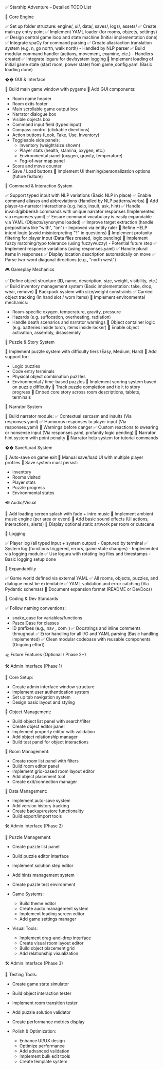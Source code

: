 ✅ Starship Adventure – Detailed TODO List

🧱 Core Engine

✅ Set up folder structure: engine/, ui/, data/, saves/, logs/, assets/
✅ Create main.py entry point
✅ Implement YAML loader (for rooms, objects, settings)
✅ Design central game loop and state machine (Initial implementation done)
✅ Integrate spaCy for command parsing
✅ Create alias/action translation system (e.g. n, go north, walk north) - Handled by NLP parser
✅ Build modular command handler (actions, movement, examine, etc.) - Handlers created
✅ Integrate loguru for dev/system logging
🔄 Implement loading of initial game state (start room, power state) from game_config.yaml (Basic loading done)

��️ GUI & Interface

🔄 Build main game window with pygame
🔄 Add GUI components:
  - Room name header
  - Room exits footer
  - Main scrollable game output box
  - Narrator dialogue box
  - Visible objects box
  - Command input field (typed input)
  - Compass control (clickable directions)
  - Action buttons (Look, Take, Use, Inventory)
  - Toggleable side panels:
    - Inventory (weight/size shown)
    - Player stats (health, stamina, oxygen, etc.)
    - Environmental panel (oxygen, gravity, temperature)
    - Fog-of-war map panel
  - Score and move counter
  - Save / Load buttons
🔄 Implement UI theming/personalization options (future feature)

🧠 Command & Interaction System

✅ Support typed input with NLP variations (Basic NLP in place)
✅ Enable command aliases and abbreviations (Handled by NLP patterns/verbs)
🔄 Add player-to-narrator interactions (e.g. help, insult, ask, hint)
✅ Handle invalid/gibberish commands with unique narrator responses (Implemented via responses.yaml)
✅ Ensure command vocabulary is easily expandable via YAML (Objects/synonyms loaded)
✅ Improve target extraction (handle prepositions like "with", "on") - Improved via entity ruler
🔄 Refine HELP intent logic (avoid misinterpreting "?" in questions)
🔄 Implement profanity filtering for player input (Data files created, logic pending)
🔄 Implement fuzzy matching/typo tolerance (using fuzzywuzzy) - Potential future step
✅ Implement response variations (using responses.yaml)
✅ Handle plural items in responses
✅ Display location description automatically on move
✅ Parse two-word diagonal directions (e.g., "north west")

🎮 Gameplay Mechanics

✅ Define object structure (ID, name, description, size, weight, visibility, etc.)
✅ Build inventory management system (Basic implementation: take, drop, wear, remove)
🔄 Backpack system with size/weight constraints
✅ Carried object tracking (In hand slot / worn items)
🔄 Implement environmental mechanics:
  - Room-specific oxygen, temperature, gravity, pressure
  - Hazards (e.g. suffocation, overheating, radiation)
  - Handle death scenarios and narrator warnings
🔄 Object container logic (e.g. batteries inside torch, items inside locker)
🔄 Enable object activation, assembly, disassembly

🧩 Puzzle & Story System

🔄 Implement puzzle system with difficulty tiers (Easy, Medium, Hard)
🔄 Add support for:
  - Logic puzzles
  - Code entry terminals
  - Physical object combination puzzles
  - Environmental / time-based puzzles
🔄 Implement scoring system based on puzzle difficulty
🔄 Track puzzle completion and tie it to story progress
🔄 Embed core story across room descriptions, tablets, terminals

🤖 Narrator System

🔄 Build narrator module:
  ✅ Contextual sarcasm and insults (Via responses.yaml)
  ✅ Humorous responses to player input (Via responses.yaml)
  🔄 Warnings before danger
  ✅ Custom reactions to swearing or nonsense input (Via responses.yaml, profanity logic pending)
  🔄 Narrator hint system with point penalty
  🔄 Narrator help system for tutorial commands

�� Save/Load System

🔄 Auto-save on game exit
🔄 Manual save/load UI with multiple player profiles
🔄 Save system must persist:
  - Inventory
  - Rooms visited
  - Player stats
  - Puzzle progress
  - Environmental states

🔊 Audio/Visual

🔄 Add loading screen splash with fade + intro music
🔄 Implement ambient music engine (per area or event)
🔄 Add basic sound effects (UI actions, interactions, alerts)
🔄 Display optional static artwork per room or cutscene

📜 Logging

✅ Player log (all typed input + system output) - Captured by terminal
✅ System log (functions triggered, errors, game state changes) - Implemented via logging module
✅ Use loguru with rotating log files and timestamps - Basic logging setup done

🧩 Expandability

✅ Game world defined via external YAML
✅ All rooms, objects, puzzles, and dialogue must be extendable
✅ YAML validation and error catching (Via Pydantic schemas)
🔄 Document expansion format (README or DevDocs)

🧹 Coding & Dev Standards

✅ Follow naming conventions:
  - snake_case for variables/functions
  - PascalCase for classes
  - ID prefixes (e.g., nav_, com_)
✅ Docstrings and inline comments throughout
✅ Error handling for all I/O and YAML parsing (Basic handling implemented)
✅ Clean modular codebase with reusable components (Ongoing effort)

🛸 Future Features (Optional / Phase 2+)

🛠️ Admin Interface (Phase 1)

🔄 Core Setup:
- Create admin interface window structure
- Implement user authentication system
- Set up tab navigation system
- Design basic layout and styling

🔄 Object Management:
- Build object list panel with search/filter
- Create object editor panel
- Implement property editor with validation
- Add object relationship manager
- Build test panel for object interactions

🔄 Room Management:
- Create room list panel with filters
- Build room editor panel
- Implement grid-based room layout editor
- Add object placement tool
- Create exit/connection manager

🔄 Data Management:
- Implement auto-save system
- Add version history tracking
- Create backup/restore functionality
- Build export/import tools

🛠️ Admin Interface (Phase 2)

🔄 Puzzle Management:
  - Create puzzle list panel
  - Build puzzle editor interface
  - Implement solution step editor
  - Add hints management system
  - Create puzzle test environment

- Game Systems:
  - Build theme editor
  - Create audio management system
  - Implement loading screen editor
  - Add game settings manager

- Visual Tools:
  - Implement drag-and-drop interface
  - Create visual room layout editor
  - Build object placement grid
  - Add relationship visualization

🛠️ Admin Interface (Phase 3)

🔄 Testing Tools:
  - Create game state simulator
  - Build object interaction tester
  - Implement room transition tester
  - Add puzzle solution validator
  - Create performance metrics display

- Polish & Optimization:
  - Enhance UI/UX design
  - Optimize performance
  - Add advanced validation
  - Implement bulk edit tools
  - Create template system


